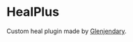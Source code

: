 # HealPlus
Custom heal plugin made by <a href="https://www.twitter.com/Glenjendary">Glenjendary</a>.
